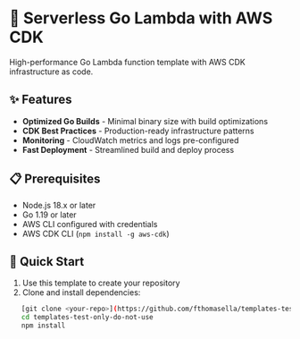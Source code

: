 # 🚀 Serverless Go Lambda with AWS CDK

High-performance Go Lambda function template with AWS CDK infrastructure as code.

## ✨ Features

- **Optimized Go Builds** - Minimal binary size with build optimizations
- **CDK Best Practices** - Production-ready infrastructure patterns  
- **Monitoring** - CloudWatch metrics and logs pre-configured
- **Fast Deployment** - Streamlined build and deploy process

## 📋 Prerequisites

- Node.js 18.x or later
- Go 1.19 or later  
- AWS CLI configured with credentials
- AWS CDK CLI (`npm install -g aws-cdk`)

## 🚀 Quick Start

1. Use this template to create your repository
2. Clone and install dependencies:
```bash
   [git clone <your-repo>](https://github.com/fthomasella/templates-test-only-do-not-use)
   cd templates-test-only-do-not-use
   npm install
